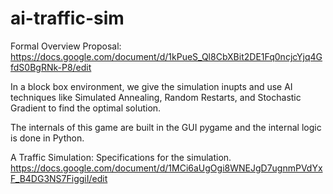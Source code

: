 # ai-traffic-sim
Formal Overview Proposal:
https://docs.google.com/document/d/1kPueS_Ql8CbXBit2DE1Fq0ncjcYjq4GfdS0BgRNk-P8/edit

In a block box environment, we give the simulation inupts and use AI techniques like Simulated Annealing, Random Restarts, and Stochastic Gradient to find the optimal solution.

The internals of this game are built in the GUI pygame and the internal logic is done in Python. 

A Traffic Simulation: Specifications for the simulation.
https://docs.google.com/document/d/1MCi6aUgOgi8WNEJgD7ugnmPVdYxF_B4DG3NS7FiggiI/edit

